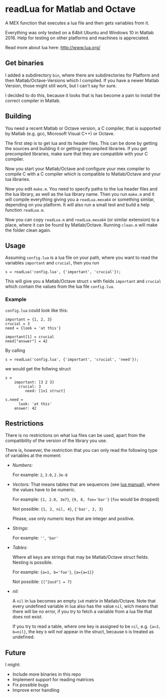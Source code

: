 # readLua for Matlab and Octave

A MEX function that executes a lua file and then gets variables
from it.

Everything was only tested on a 64bit Ubuntu and Windows 10 in Matlab 2016.
Help for testing on other platforms and machines is appreciated.

Read more about lua here: http://www.lua.org/

## Get binaries

I added a subdirectory `bin`, where there are subdirectories for Platform and then Matlab/Octave-Versions which I compiled. If you have a newer Matlab Version, those might still work, but I can't say for sure.

I decided to do this, because it looks that is has become a pain to install the correct compiler in Matlab.

## Building

You need a recent Matlab or Octave version, a C compiler, that is
supported by Matlab (e.g. gcc, Microsoft Visual C++) or Octave.

The first step is to get lua and its header files.
This can be done by getting the sources and building it or
getting precompiled libraries.
If you get precompiled libraries, make sure that they are compatible with
your C compiler.

Now you start your Matlab/Octave and configure your mex compiler to
compile C with a C compiler which is compatible to
Matlab/Octave and your lua libraries.

Now you edit `make.m`. You need to specify paths to the lua header files
and the lua library, as well as the lua library name. Then you run `make.m`
and it will compile everything giving you a `readLua.mexa64` or something
similar, depending on you platform. It will also run a small test and
build a help function `readLua.m`.

Now you can copy `readLua.m` and `readLua.mexa64` (or similar extension)
to a place, where it can be found by Matlab/Octave. Running `clean.m`
will make the folder clean again.


## Usage

Assuming `config.lua` is a lua file on your path, where you want to
read the variables `important` and `crucial`, then you run

    s = readLua('config.lua', {'important', 'crucial'});

This will give you a Matlab/Octave struct `s` with fields `important` and
`crucial` which contain the values from the lua file `config.lua`.

### Example

`config.lua` could look like this:

    important = {1, 2, 3}
    crucial = 3
    need = {look = 'at this'}
    
    important[1] = crucial
    need["answer"] = 42

By calling

    s = readLua('config.lua', {'important', 'crucial', 'need'});

we would get the follwing struct
    
    s =
        important: [3 2 3]
          crucial: 3
             need: [1x1 struct] 
    
    s.need = 
          look: 'at this'
        answer: 42

## Restrictions

There is no restrictions on what lua files can be used, apart from the
compatibility of the version of the library you use.

There is, however, the restriction that you can only read the following
type of variables at the moment:

 * _Numbers:_
   
   For example: `2`, `3.0`, `2.3e-8`
 * _Vectors:_ That means tables that are sequences
   (see [lua manual](http://www.lua.org/manual/5.2/manual.html#3.4.6)),
   where the values have to be numeric.
   
   For example: `{1, 2.0, 3e7}`, `{9, 8, foo='bar'}` (`foo` would be dropped)
   
   Not possible: `{1, 2, nil, 4}`, `{'baz', 2, 3}`

   Please, use only numeric keys that are integer and positive.
 * _Strings:_
   
   For example: `''`, `'bar'`
 * _Tables:_
   
   Where all keys are strings that may be Matlab/Octave struct fields.
   Nesting is possible.
   
   For example: `{a=1, b='foo'}`, `{a={a=1}}`
   
   Not possible: `{["2asd"] = 7}`
 * _nil:_
   
   A `nil` in lua becomes an empty `1x0` matrix in Matlab/Octave. Note
   that every undefined variable in lua also has the value `nil`, wich
   means that there will be no error, if you try to fetch a variable from
   a lua file that does not exist.
   
   If you try to read a table, where one key is assigned to be `nil`, 
   e.g. `{a=3, b=nil}`, the key `b` will _not_ appear in the struct,
   because `b` is treated as undefined.


## Future

I might:

 * Include more binaries in this repo
 * Implement support for reading matrices
 * Fix possible bugs
 * Improve error handling
